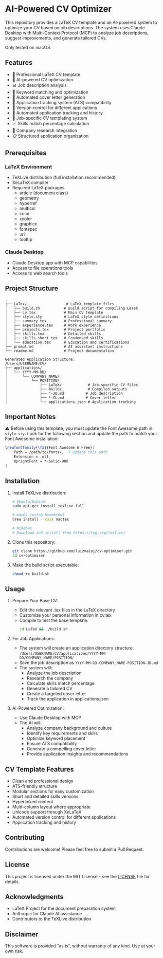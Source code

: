 # AI-Powered CV Optimizer

This repository provides a LaTeX CV template and an AI-powered system to optimize your CV based on job descriptions. The system uses Claude Desktop with Multi-Context Protocol (MCP) to analyze job descriptions, suggest improvements, and generate tailored CVs.

Only tested on macOS.

## Features

- 📄 Professional LaTeX CV template
- 🤖 AI-powered CV optimization
- 📊 Job description analysis
- 🎯 Keyword matching and optimization
- 📝 Automated cover letter generation
- 📌 Application tracking system (ATS) compatibility
- 🔄 Version control for different applications
- 📂 Automated application tracking and history
- 🎨 Job-specific CV templating system
- 📈 Skills match percentage calculation
- 💼 Company research integration
- 📋 Structured application organization

## Prerequisites

### LaTeX Environment
- TeXLive distribution (full installation recommended)
- XeLaTeX compiler
- Required LaTeX packages:
  - article (document class)
  - geometry
  - hyperref
  - multicol
  - color
  - xcolor
  - graphicx
  - fontspec
  - url
  - tooltip

### Claude Desktop
- Claude Desktop app with MCP capabilities
- Access to file operations tools
- Access to web search tools

## Project Structure

```
.
├── LaTex/                  # LaTeX template files
│   ├── build.sh           # Build script for compiling LaTeX
│   ├── cv.tex             # Main CV template
│   ├── style.sty          # LaTeX style definitions
│   ├── summary.tex        # Professional summary
│   ├── experience.tex     # Work experience
│   ├── projects.tex       # Project portfolio
│   ├── skills.tex         # Detailed skills
│   ├── skills-short.tex   # Condensed skills
│   └── education.tex      # Education and certifications
├── prompt.md              # AI assistant instructions
└── readme.md              # Project documentation

Generated Application Structure:
/Users/USERNAME/CV/
├── applications/
│   └── YYYY-MM-DD/
│       └── COMPANY_NAME/
│           └── POSITION/
│               ├── LaTeX/            # Job-specific CV files
│               ├── build/            # Compiled outputs
│               ├── *-JD.md          # Job description
│               ├── *-CL.md          # Cover letter
│               └── applications.json # Application tracking
```

## Important Notes

⚠️ Before using this template, you must update the Font Awesome path in `style.sty`. Look for the following section and update the path to match your Font Awesome installation:
```latex
\newfontfamily{\fa}{Font Awesome 6 Free}[
    Path = /path/to/fonts/,  % Update this path
    Extension = .otf,
    UprightFont = *-Solid-900
]
```

## Installation

1. Install TeXLive distribution:
   ```bash
   # Ubuntu/Debian
   sudo apt-get install texlive-full

   # macOS (using Homebrew)
   brew install --cask mactex

   # Windows
   # Download and install from https://tug.org/texlive/
   ```

2. Clone this repository:
   ```bash
   git clone https://github.com/luizmaiaj/cv-optimiser.git
   cd cv-optimiser
   ```

3. Make the build script executable:
   ```bash
   chmod +x build.sh
   ```

## Usage

1. Prepare Your Base CV:
   - Edit the relevant .tex files in the LaTeX directory
   - Customize your personal information in cv.tex
   - Compile to test the base template:
     ```bash
     cd LaTeX && ./build.sh
     ```

2. For Job Applications:
   - The system will create an application directory structure:
     `/Users/USERNAME/CV/applications/YYYY-MM-DD/COMPANY_NAME/POSITION/`
   - Save the job description as `YYYY-MM-DD-COMPANY_NAME-POSITION-JD.md`
   - The system will:
     - Analyze the job description
     - Research the company
     - Calculate skills match percentage
     - Generate a tailored CV
     - Create a targeted cover letter
     - Track the application in applications.json

3. AI-Powered Optimization:
   - Use Claude Desktop with MCP
   - The AI will:
     - Analyze company background and culture
     - Identify key requirements and skills
     - Optimize keyword placement
     - Ensure ATS compatibility
     - Generate a compelling cover letter
     - Provide application insights and recommendations

## CV Template Features

- Clean and professional design
- ATS-friendly structure
- Modular sections for easy customization
- Short and detailed skills versions
- Hyperlinked content
- Multi-column layout where appropriate
- Unicode support through XeLaTeX
- Automated version control for different applications
- Application tracking and history

## Contributing

Contributions are welcome! Please feel free to submit a Pull Request.

## License

This project is licensed under the MIT License - see the [LICENSE](LICENSE) file for details.

## Acknowledgments

- LaTeX Project for the document preparation system
- Anthropic for Claude AI assistance
- Contributors to the TeXLive distribution

## Disclaimer

This software is provided "as is", without warranty of any kind. Use at your own risk.
